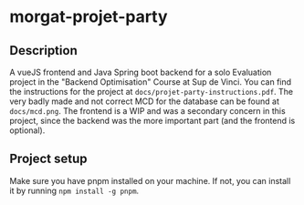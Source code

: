 # morgat-projet-party

## Description

A vueJS frontend and Java Spring boot backend for a solo Evaluation project in the "Backend Optimisation" Course at Sup de Vinci.
You can find the instructions for the project at `docs/projet-party-instructions.pdf`.
The very badly made and not correct MCD for the database can be found at `docs/mcd.png`.
The frontend is a WIP and was a secondary concern in this project, since the backend was the more important part (and the frontend is optional).

## Project setup

Make sure you have pnpm installed on your machine. If not, you can install it by running `npm install -g pnpm`.
